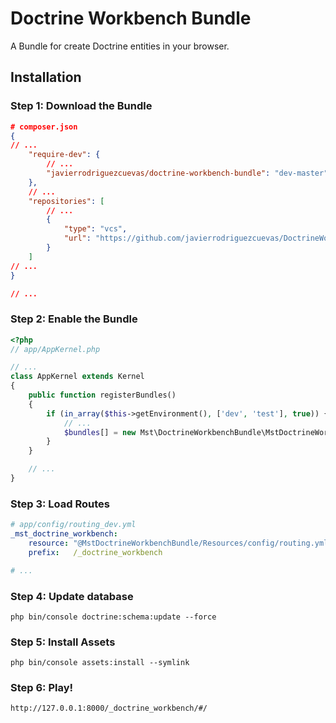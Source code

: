 Doctrine Workbench Bundle
=========================

A Bundle for create Doctrine entities in your browser.

Installation
------------

### Step 1: Download the Bundle

```json
# composer.json
{
// ...
    "require-dev": {
        // ...
        "javierrodriguezcuevas/doctrine-workbench-bundle": "dev-master"
    },
    // ...
    "repositories": [
        // ...
        {
            "type": "vcs",
            "url": "https://github.com/javierrodriguezcuevas/DoctrineWorkbenchBundle.git"
        }
    ]
// ...
}

// ...
```

### Step 2: Enable the Bundle

```php
<?php
// app/AppKernel.php

// ...
class AppKernel extends Kernel
{
    public function registerBundles()
    {
        if (in_array($this->getEnvironment(), ['dev', 'test'], true)) {
            // ...
            $bundles[] = new Mst\DoctrineWorkbenchBundle\MstDoctrineWorkbenchBundle();
        }
    }

    // ...
}
```

### Step 3: Load Routes

```yaml
# app/config/routing_dev.yml
_mst_doctrine_workbench:
    resource: "@MstDoctrineWorkbenchBundle/Resources/config/routing.yml"
    prefix:   /_doctrine_workbench

# ...
```

### Step 4: Update database

```cli
php bin/console doctrine:schema:update --force
```

### Step 5: Install Assets

```cli
php bin/console assets:install --symlink
```

### Step 6: Play!

```
http://127.0.0.1:8000/_doctrine_workbench/#/
```
